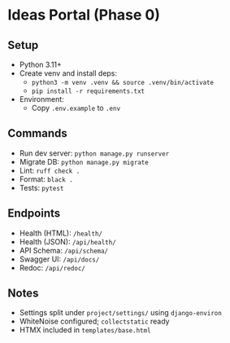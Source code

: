 # Ideas Portal (Phase 0)

## Setup

- Python 3.11+
- Create venv and install deps:
  - `python3 -m venv .venv && source .venv/bin/activate`
  - `pip install -r requirements.txt`
- Environment:
  - Copy `.env.example` to `.env`

## Commands

- Run dev server: `python manage.py runserver`
- Migrate DB: `python manage.py migrate`
- Lint: `ruff check .`
- Format: `black .`
- Tests: `pytest`

## Endpoints

- Health (HTML): `/health/`
- Health (JSON): `/api/health/`
- API Schema: `/api/schema/`
- Swagger UI: `/api/docs/`
- Redoc: `/api/redoc/`

## Notes

- Settings split under `project/settings/` using `django-environ`
- WhiteNoise configured; `collectstatic` ready
- HTMX included in `templates/base.html`